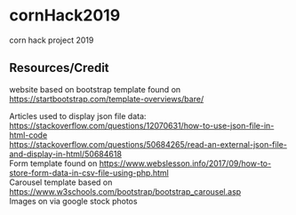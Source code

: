 # cornHack2019
corn hack project 2019 
## Resources/Credit
website based on bootstrap template found on https://startbootstrap.com/template-overviews/bare/

Articles used to display json file data:
https://stackoverflow.com/questions/12070631/how-to-use-json-file-in-html-code \
https://stackoverflow.com/questions/50684265/read-an-external-json-file-and-display-in-html/50684618 \
Form template found on https://www.webslesson.info/2017/09/how-to-store-form-data-in-csv-file-using-php.html \
Carousel template based on https://www.w3schools.com/bootstrap/bootstrap_carousel.asp \
Images on via google stock photos
